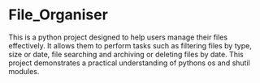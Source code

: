 # File_Organiser
This is a python project designed to help users manage their files effectively. It allows them to perform tasks such as filtering files by type, size or date, file searching and archiving or deleting files by date. This project demonstrates a practical understanding of pythons os and shutil modules.
